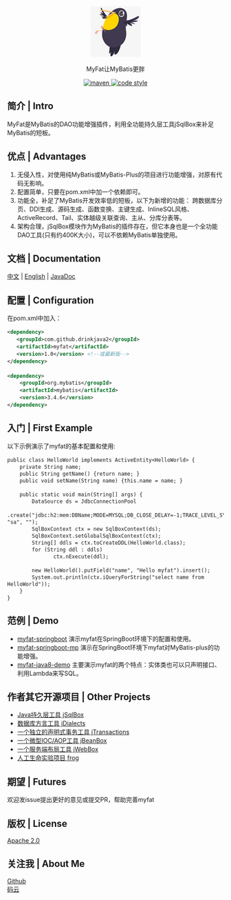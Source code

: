 ﻿<p align="center">
  <a href="https://github.com/drinkjava2/myfat">
   <img alt="myfat-logo" src="myfat-logo.png">
  </a>
</p>

<p align="center">
  MyFat让MyBatis更胖
</p>

<p align="center">
  <a href="http://search.maven.org/#search%7Cga%7C1%7Cg%3A%22com.github.drinkjava2%22%20AND%20a%3A%22myfat%22">
    <img alt="maven" src="https://img.shields.io/maven-central/v/com.github.drinkjava2/myfat.svg?style=flat-square">
  </a>

  <a href="https://www.apache.org/licenses/LICENSE-2.0">
    <img alt="code style" src="https://img.shields.io/badge/license-Apache%202-4EB1BA.svg?style=flat-square">
  </a>
</p>

## 简介 | Intro
MyFat是MyBatis的DAO功能增强插件，利用全功能持久层工具jSqlBox来补足MyBatis的短板。

## 优点 | Advantages

1. 无侵入性，对使用纯MyBatis或MyBatis-Plus的项目进行功能增强，对原有代码无影响。 
2. 配置简单，只要在pom.xml中加一个依赖即可。
3. 功能全，补足了MyBatis开发效率低的短板，以下为新增的功能：
   跨数据库分页、DDl生成、源码生成、函数变换、主键生成、InlineSQL风格、ActiveRecord、Tail、实体越级关联查询、主从、分库分表等。  
4. 架构合理，jSqlBox模块作为MyBatis的插件存在，但它本身也是一个全功能DAO工具(只有约400K大小)，可以不依赖MyBatis单独使用。  

## 文档 | Documentation

[中文](https://gitee.com/drinkjava2/myfat/wikis/pages)  |  [English](https://github.com/drinkjava2/myfat/wiki) | [JavaDoc](http://search.maven.org/#search%7Cga%7C1%7Ca%3A%22myfat%22)

## 配置 | Configuration
在pom.xml中加入：  
```xml
<dependency>
   <groupId>com.github.drinkjava2</groupId>
   <artifactId>myfat</artifactId>
   <version>1.0</version> <!--或最新版-->
</dependency> 

<dependency>
    <groupId>org.mybatis</groupId>
    <artifactId>mybatis</artifactId>
    <version>3.4.6</version>  
</dependency> 
```
 
## 入门 | First Example
以下示例演示了myfat的基本配置和使用:
```
public class HelloWorld implements ActiveEntity<HelloWorld> {
    private String name;
    public String getName() {return name; }
    public void setName(String name) {this.name = name; }

    public static void main(String[] args) {
        DataSource ds = JdbcConnectionPool
                .create("jdbc:h2:mem:DBName;MODE=MYSQL;DB_CLOSE_DELAY=-1;TRACE_LEVEL_SYSTEM_OUT=0", "sa", "");
        SqlBoxContext ctx = new SqlBoxContext(ds);
        SqlBoxContext.setGlobalSqlBoxContext(ctx);
        String[] ddls = ctx.toCreateDDL(HelloWorld.class);
        for (String ddl : ddls)
               ctx.nExecute(ddl);

        new HelloWorld().putField("name", "Hello myfat").insert();
        System.out.println(ctx.iQueryForString("select name from HelloWorld"));
    }
}
```

## 范例 | Demo

* [myfat-springboot](../../tree/master/demo/myfat-springboot) 演示myfat在SpringBoot环境下的配置和使用。  
* [myfat-springboot-mp](../../tree/master/demo/myfat-springboot-mp) 演示在SpringBoot环境下myfat对MyBatis-plus的功能增强。
* [myfat-java8-demo](../../tree/master/demo/myfat-java8-demo) 主要演示myfat的两个特点：实体类也可以只声明接口、利用Lambda来写SQL。

 
## 作者其它开源项目 | Other Projects
- [Java持久层工具 jSqlBox](https://gitee.com/drinkjava2/jSqlBox)
- [数据库方言工具 jDialects](https://gitee.com/drinkjava2/jdialects)
- [一个独立的声明式事务工具 jTransactions](https://gitee.com/drinkjava2/jTransactions)
- [一个微型IOC/AOP工具 jBeanBox](https://gitee.com/drinkjava2/jBeanBox)
- [一个服务端布局工具 jWebBox](https://gitee.com/drinkjava2/jWebBox)
- [人工生命实验项目 frog](https://gitee.com/drinkjava2/frog)

## 期望 | Futures

欢迎发issue提出更好的意见或提交PR，帮助完善myfat

## 版权 | License

[Apache 2.0](http://www.apache.org/licenses/LICENSE-2.0)

## 关注我 | About Me
[Github](https://github.com/drinkjava2)  
[码云](https://gitee.com/drinkjava2)  

